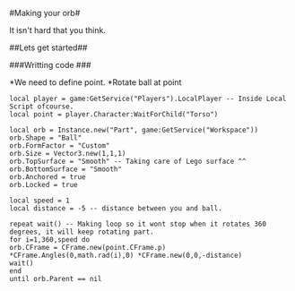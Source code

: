 #Making your orb#

It isn't hard that you think.

##Lets get started##

###Writting code ###



*We need to define point.
*Rotate ball at point


    local player = game:GetService("Players").LocalPlayer -- Inside Local Script ofcourse.
    local point = player.Character:WaitForChild("Torso")
    
    local orb = Instance.new("Part", game:GetService("Workspace"))
    orb.Shape = "Ball"
    orb.FormFactor = "Custom"
    orb.Size = Vector3.new(1,1,1)
    orb.TopSurface = "Smooth" -- Taking care of Lego surface ^^
    orb.BottomSurface = "Smooth"
    orb.Anchored = true
    orb.Locked = true

    local speed = 1
	local distance = -5 -- distance between you and ball.
	
    repeat wait() -- Making loop so it wont stop when it rotates 360 degrees, it will keep rotating part.
    for i=1,360,speed do
    orb.CFrame = CFrame.new(point.CFrame.p) *CFrame.Angles(0,math.rad(i),0) *CFrame.new(0,0,-distance)
	wait()
	end
    until orb.Parent == nil

